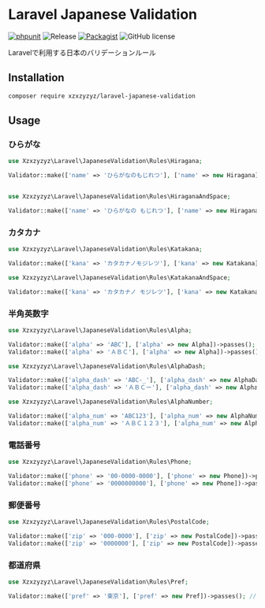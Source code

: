 # Laravel Japanese Validation

[![phpunit](https://github.com/xzxzyzyz/laravel-japanese-validation/actions/workflows/ci.yml/badge.svg)](https://github.com/xzxzyzyz/laravel-japanese-validation/actions/workflows/ci.yml)
![Release](https://img.shields.io/github/release/xzxzyzyz/laravel-japanese-validation.svg?style=flat)
[![Packagist](https://img.shields.io/packagist/dt/xzxzyzyz/laravel-japanese-validation.svg)](https://packagist.org/packages/xzxzyzyz/laravel-japanese-validation)
![GitHub license](https://img.shields.io/github/license/xzxzyzyz/laravel-japanese-validation.svg?style=flat)

Laravelで利用する日本のバリデーションルール

## Installation

```bash
composer require xzxzyzyz/laravel-japanese-validation
```

## Usage

### ひらがな

```php
use Xzxzyzyz\Laravel\JapaneseValidation\Rules\Hiragana;

Validator::make(['name' => 'ひらがなのもじれつ'], ['name' => new Hiragana])->passes(); // true


use Xzxzyzyz\Laravel\JapaneseValidation\Rules\HiraganaAndSpace;

Validator::make(['name' => 'ひらがなの もじれつ'], ['name' => new HiraganaAndSpace])->passes(); // true
```

### カタカナ

```php
use Xzxzyzyz\Laravel\JapaneseValidation\Rules\Katakana;

Validator::make(['kana' => 'カタカナノモジレツ'], ['kana' => new Katakana])->passes(); // true

use Xzxzyzyz\Laravel\JapaneseValidation\Rules\KatakanaAndSpace;

Validator::make(['kana' => 'カタカナノ モジレツ'], ['kana' => new KatakanaAndSpace])->passes(); // true
```

### 半角英数字

```php
use Xzxzyzyz\Laravel\JapaneseValidation\Rules\Alpha;

Validator::make(['alpha' => 'ABC'], ['alpha' => new Alpha])->passes(); // true
Validator::make(['alpha' => 'ＡＢＣ'], ['alpha' => new Alpha])->passes(); // false

use Xzxzyzyz\Laravel\JapaneseValidation\Rules\AlphaDash;

Validator::make(['alpha_dash' => 'ABC-_'], ['alpha_dash' => new AlphaDash])->passes(); // true
Validator::make(['alpha_dash' => 'ＡＢＣー'], ['alpha_dash' => new AlphaDash])->passes(); // false

use Xzxzyzyz\Laravel\JapaneseValidation\Rules\AlphaNumber;

Validator::make(['alpha_num' => 'ABC123'], ['alpha_num' => new AlphaNumber])->passes(); // true
Validator::make(['alpha_num' => 'ＡＢＣ１２３'], ['alpha_num' => new AlphaNumber])->passes(); // false
```

### 電話番号

```php
use Xzxzyzyz\Laravel\JapaneseValidation\Rules\Phone;

Validator::make(['phone' => '00-0000-0000'], ['phone' => new Phone])->passes(); // true
Validator::make(['phone' => '0000000000'], ['phone' => new Phone])->passes(); // true
```

### 郵便番号

```php
use Xzxzyzyz\Laravel\JapaneseValidation\Rules\PostalCode;

Validator::make(['zip' => '000-0000'], ['zip' => new PostalCode])->passes(); // true
Validator::make(['zip' => '0000000'], ['zip' => new PostalCode])->passes(); // true
```

### 都道府県

```php
use Xzxzyzyz\Laravel\JapaneseValidation\Rules\Pref;

Validator::make(['pref' => '東京'], ['pref' => new Pref])->passes(); // true
```
